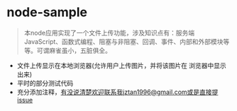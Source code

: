 # node-sample

> 本node应用实现了一个文件上传功能，涉及知识点有：服务端JavaScript、函数式编程、阻塞与非阻塞、回调、事件、内部和外部模块等等。可谓麻雀虽小，五脏俱全。

- 文件上传显示在本地浏览器(允许用户上传图片，并将该图片在
浏览器中显示出来)
- 平时的部分测试代码
- 充分添加注释，有没说清楚欢迎联系我jztan1996@gmail.com或是直接提issue
